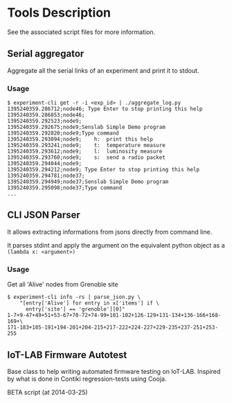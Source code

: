 Tools Description
=================

See the associated script files for more information.


Serial aggregator
-----------------

Aggregate all the serial links of an experiment and print it to stdout.

### Usage ###

    $ experiment-cli get -r -i <exp_id> | ./aggregate_log.py
    1395240359.286712;node46; Type Enter to stop printing this help
    1395240359.286853;node46;
    1395240359.292523;node9;
    1395240359.292675;node9;Senslab Simple Demo program
    1395240359.292820;node9;Type command
    1395240359.293094;node9;    h:  print this help
    1395240359.293241;node9;    t:  temperature measure
    1395240359.293612;node9;    l:  luminosity measure
    1395240359.293760;node9;    s:  send a radio packet
    1395240359.294044;node9;
    1395240359.294212;node9; Type Enter to stop printing this help
    1395240359.294781;node37;
    1395240359.294949;node37;Senslab Simple Demo program
    1395240359.295098;node37;Type command
    ...



CLI JSON Parser
---------------

It allows extracting informations from jsons directly from command line.

It parses stdint and apply the argument on the equivalent python object as a
`(lambda x: <argument>)`

### Usage ###

Get all 'Alive' nodes from Grenoble site

    $ experiment-cli info -rs | parse_json.py \
        "[entry['Alive'] for entry in x['items'] if \
          entry['site'] == 'grenoble'][0]"
    1-7+9-47+49+51+53-67+70-72+74-99+101-102+126-129+131-134+136-166+168-169+\
    171-183+185-191+194-201+204-215+217-222+224-227+229-235+237-251+253-255




IoT-LAB Firmware Autotest
-------------------------

Base class to help writing automated firmware testing on IoT-LAB.
Inspired by what is done in Contiki regression-tests using Cooja.

BETA script (at 2014-03-25)

